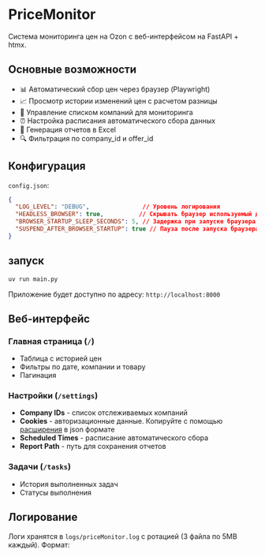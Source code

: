 # PriceMonitor

Система мониторинга цен на Ozon с веб-интерфейсом на FastAPI + htmx.

## Основные возможности
- 📊 Автоматический сбор цен через браузер (Playwright)
- 📈 Просмотр истории изменений цен с расчетом разницы
- 🏢 Управление списком компаний для мониторинга
- ⏰ Настройка расписания автоматического сбора данных
- 📁 Генерация отчетов в Excel
- 🔍 Фильтрация по company_id и offer_id

## Конфигурация

`config.json`:
```json
{
  "LOG_LEVEL": "DEBUG",               // Уровень логирования
  "HEADLESS_BROWSER": true,          // Скрывать браузер используемый для отправки запросов
  "BROWSER_STARTUP_SLEEP_SECONDS": 5, // Задержка при запуске браузера
  "SUSPEND_AFTER_BROWSER_STARTUP": true // Пауза после запуска браузера
}
```

## запуск

```bash
uv run main.py
```

Приложение будет доступно по адресу: `http://localhost:8000`

## Веб-интерфейс

### Главная страница (`/`)
- Таблица с историей цен
- Фильтры по дате, компании и товару
- Пагинация

### Настройки (`/settings`)
- **Company IDs** - список отслеживаемых компаний
- **Cookies** - авторизационные данные. Копируйте с помощью [расширения](https://chromewebstore.google.com/detail/get-cookiestxt-locally/cclelndahbckbenkjhflpdbgdldlbecc) в json формате
- **Scheduled Times** - расписание автоматического сбора
- **Report Path** - путь для сохранения отчетов

### Задачи (`/tasks`)
- История выполненных задач
- Статусы выполнения

## Логирование

Логи хранятся в `logs/priceMonitor.log` с ротацией (3 файла по 5MB каждый). Формат: